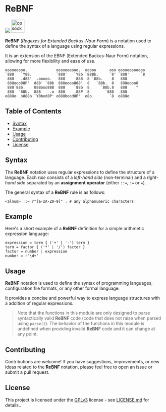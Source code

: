 # ReBNF

<div>
  <a href="#"><img src="https://img.shields.io/badge/%F0%9F%94%96%20Version-0.4-ec3832.svg?color=ec3832&style=flat"/></a>
  <a href="https://opsocket.com" style="text-decoration: none;">
    <img alt="opsocket" height="42" src="https://gitlab.com/opsocket/rebnf/-/raw/main/docs/assets/imgs/logo.svg" loading="lazy" />
  </a>
</div>


**ReBNF** (*Regexes for Extended Backus-Naur Form*) is a notation used to define the
syntax of a language using regular expressions.

It is an extension of the EBNF (Extended Backus-Naur Form) notation, allowing
for more flexibility and ease of use.

```
ooooooooo.             oooooooooo.  ooooo      ooo oooooooooooo 
`888   `Y88.           `888'   `Y8b `888b.     `8' `888'     `8 
 888   .d88'  .ooooo.   888     888  8 `88b.    8   888         
 888ooo88P'  d88' `88b  888oooo888'  8   `88b.  8   888oooo8    
 888`88b.    888ooo888  888    `88b  8     `88b.8   888    "    
 888  `88b.  888    .o  888    .88P  8       `888   888         
o888o  o888o `Y8bod8P' o888bood8P'  o8o        `8  o888o       
```

## Table of Contents

- [Syntax](#syntax)
- [Example](#example)
- [Usage](#usage)
- [Contributing](#contributing)
- [License](#license)

## Syntax

The **ReBNF** notation uses regular expressions to define the structure of a
language. Each *rule* consists of a *left-hand side* (non-terminal) and a
*right-hand side* separated by an **assignment operator** (either `::=`, `:=` or `=`).

The general syntax of a **ReBNF** rule is as follows:

```
<alnum> ::= r"[a-zA-Z0-9]" ; # any alphanumeric characters
```

## Example

Here's a short example of a **ReBNF** definition for a simple arithmetic expression language:

```
expression = term { ('+' | '-') term }
term = factor { ('*' | '/') factor }
factor = number | expression
number = r'\d+'
```
## Usage

**ReBNF** notation is used to define the syntax of programming languages,
  configuration file formats, or any other formal language. 

It provides a concise and powerful way to express language structures with
a addition of regular expressions.

> Note that the functions in this module are only designed to parse
syntactically valid **ReBNF** code (code that does not raise when parsed using
`parse()`). The behavior of the functions in this module is undefined when
providing invalid **ReBNF** code and it can change at any point. 

## Contributing

Contributions are welcome! If you have suggestions, improvements, or new ideas
related to the **ReBNF** notation, please feel free to open an issue or submit a
pull request.

## License

This project is licensed under the [GPLv3][#gplv3] license - see [LICENSE.md][#license] for details..

[#gplv3]: https://www.gnu.org/licenses/gpl-3.0.html
[#license]: https://gitlab.com/opsocket/rebnf/-/blob/main/LICENSE.md
